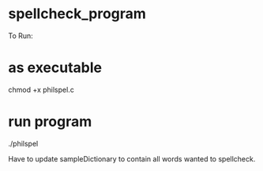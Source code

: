 # spellcheck_program

To Run:

# as executable
chmod +x philspel.c

# run program
./philspel

Have to update sampleDictionary to contain all words wanted to spellcheck. 
